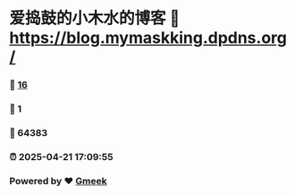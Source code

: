 # 爱捣鼓的小木水的博客 :link: https://blog.mymaskking.dpdns.org/ 
### :page_facing_up: [16](https://blog.mymaskking.dpdns.org//tag.html) 
### :speech_balloon: 1 
### :hibiscus: 64383 
### :alarm_clock: 2025-04-21 17:09:55 
### Powered by :heart: [Gmeek](https://github.com/Meekdai/Gmeek)
